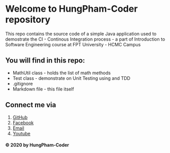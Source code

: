 # Welcome to HungPham-Coder repository
This repo contains the source code of a simple Java application used to demostrate the CI - Continous Integration process - a part of Introduction to Software Engineering course at FPT University - HCMC Campus

## You will find in this repo:
* MathUtil class - holds the list of math methods 
* Test class - demonstrate on Unit Testing using and TDD 
* .gitignore
* Markdown file - this file itself 

## Connect me via
1. [GitHub](https://github.com/HungPham-Coder) 
2. [Facebook](https://www.facebook.com/rilytoken)
3. [Email](https://mail.google.com/mail/u/0/#inbox)
4. [Youtube](https://www.youtube.com/channel/UCRN5fwRsCiq53-q6gCDzIeQ?view_as=subscriber)

#### © 2020 by HungPham-Coder